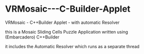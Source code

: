 # VRMosaic---C-Builder-Applet
VRMosaic - C++Builder Applet - with automatic Resolver

this is a Mosaic Sliding Cells Puzzle Application
written using (Embarcadero) C++Builder

it includes the Automatic Resolver
which runs as a separate thread
